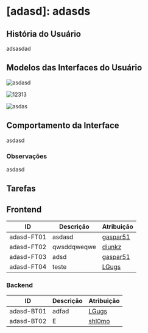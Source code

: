# [adasd]: adasds
## História do Usuário
adsasdad

## Modelos das Interfaces do Usuário

![asdasd](asdas)

![12313](erwerwe)

![asdas](qweqw)

## Comportamento da Interface
asdasd

### Observações
asdasd

## Tarefas
## Frontend

<table>
<thead>
<th>ID</th>
<th>Descrição</th>
<th>Atribuição</th>
</thead>

<tbody id="frontend-tasks-tbody">

<tr>
<td>
adasd-FT01
</td>
<td>
asdasd
</td>
<td>
<a href="https://github.com/gaspar51">gaspar51</a>
</td>
</tr>

<tr>
<td>
adasd-FT02
</td>
<td>
qwsddqweqwe
</td>
<td>
<a href="https://github.com/diunkz">diunkz</a>
</td>
</tr>

<tr>
<td>
adasd-FT03
</td>
<td>
adsd
</td>
<td>
<a href="https://github.com/gaspar51">gaspar51</a>
</td>
</tr>

<tr>
<td>
adasd-FT04
</td>
<td>
teste
</td>
<td>
<a href="https://github.com/LGugs">LGugs</a>
</td>
</tr>

</tbody>
</table>

### Backend

<table>
<thead>
<th>ID</th>
<th>Descrição</th>
<th>Atribuição</th>
</thead>

<tbody id="backend-tasks-tbody">

<tr>
<td>
adasd-BT01
</td>
<td>
adfad
</td>
<td>
<a href="https://github.com/LGugs">LGugs</a>
</td>
</tr>

<tr>
<td>
adasd-BT02
</td>
<td>
E
</td>
<td>
<a href="https://github.com/shl0mo">shl0mo</a>
</td>
</tr>

</tbody>
</table>
